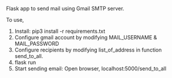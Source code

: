 Flask app to send mail using Gmail SMTP server.

To use,

1. Install: pip3 install -r requirements.txt
2. Configure gmail account by modifying MAIL_USERNAME & MAIL_PASSWORD  
3. Configure recipients by modifying list_of_address in function send_to_all.
4. flask run 
5. Start sending email: Open browser, localhost:5000/send_to_all 